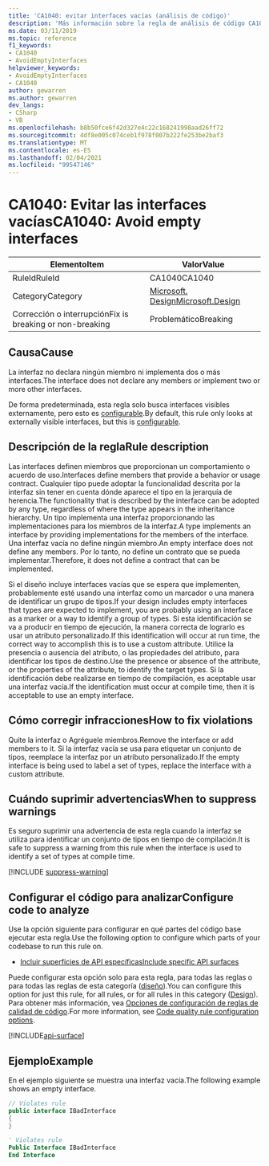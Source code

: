 ```yaml
---
title: 'CA1040: evitar interfaces vacías (análisis de código)'
description: 'Más información sobre la regla de análisis de código CA1040: evitar interfaces vacías'
ms.date: 03/11/2019
ms.topic: reference
f1_keywords:
- CA1040
- AvoidEmptyInterfaces
helpviewer_keywords:
- AvoidEmptyInterfaces
- CA1040
author: gewarren
ms.author: gewarren
dev_langs:
- CSharp
- VB
ms.openlocfilehash: b8b50fce6f42d327e4c22c168241998aad26ff72
ms.sourcegitcommit: 4df8e005c074ceb1f978f007b222fe253be2baf3
ms.translationtype: MT
ms.contentlocale: es-ES
ms.lasthandoff: 02/04/2021
ms.locfileid: "99547146"
---
```

# <a name="ca1040-avoid-empty-interfaces"></a><span data-ttu-id="b04f1-103">CA1040: Evitar las interfaces vacías</span><span class="sxs-lookup"><span data-stu-id="b04f1-103">CA1040: Avoid empty interfaces</span></span>

| <span data-ttu-id="b04f1-104">Elemento</span><span class="sxs-lookup"><span data-stu-id="b04f1-104">Item</span></span>                                     | <span data-ttu-id="b04f1-105">Valor</span><span class="sxs-lookup"><span data-stu-id="b04f1-105">Value</span></span>            |
|------------------------------------------|------------------|
| <span data-ttu-id="b04f1-106">RuleId</span><span class="sxs-lookup"><span data-stu-id="b04f1-106">RuleId</span></span>                                   | <span data-ttu-id="b04f1-107">CA1040</span><span class="sxs-lookup"><span data-stu-id="b04f1-107">CA1040</span></span>           |
| <span data-ttu-id="b04f1-108">Category</span><span class="sxs-lookup"><span data-stu-id="b04f1-108">Category</span></span>                                 | [<span data-ttu-id="b04f1-109">Microsoft. Design</span><span class="sxs-lookup"><span data-stu-id="b04f1-109">Microsoft.Design</span></span>](design-warnings.md) |
| <span data-ttu-id="b04f1-110">Corrección o interrupción</span><span class="sxs-lookup"><span data-stu-id="b04f1-110">Fix is breaking or non-breaking</span></span> | <span data-ttu-id="b04f1-111">Problemático</span><span class="sxs-lookup"><span data-stu-id="b04f1-111">Breaking</span></span>         |

## <a name="cause"></a><span data-ttu-id="b04f1-112">Causa</span><span class="sxs-lookup"><span data-stu-id="b04f1-112">Cause</span></span>

<span data-ttu-id="b04f1-113">La interfaz no declara ningún miembro ni implementa dos o más interfaces.</span><span class="sxs-lookup"><span data-stu-id="b04f1-113">The interface does not declare any members or implement two or more other interfaces.</span></span>

<span data-ttu-id="b04f1-114">De forma predeterminada, esta regla solo busca interfaces visibles externamente, pero esto es [configurable](#configure-code-to-analyze).</span><span class="sxs-lookup"><span data-stu-id="b04f1-114">By default, this rule only looks at externally visible interfaces, but this is [configurable](#configure-code-to-analyze).</span></span>

## <a name="rule-description"></a><span data-ttu-id="b04f1-115">Descripción de la regla</span><span class="sxs-lookup"><span data-stu-id="b04f1-115">Rule description</span></span>

<span data-ttu-id="b04f1-116">Las interfaces definen miembros que proporcionan un comportamiento o acuerdo de uso.</span><span class="sxs-lookup"><span data-stu-id="b04f1-116">Interfaces define members that provide a behavior or usage contract.</span></span> <span data-ttu-id="b04f1-117">Cualquier tipo puede adoptar la funcionalidad descrita por la interfaz sin tener en cuenta dónde aparece el tipo en la jerarquía de herencia.</span><span class="sxs-lookup"><span data-stu-id="b04f1-117">The functionality that is described by the interface can be adopted by any type, regardless of where the type appears in the inheritance hierarchy.</span></span> <span data-ttu-id="b04f1-118">Un tipo implementa una interfaz proporcionando las implementaciones para los miembros de la interfaz.</span><span class="sxs-lookup"><span data-stu-id="b04f1-118">A type implements an interface by providing implementations for the members of the interface.</span></span> <span data-ttu-id="b04f1-119">Una interfaz vacía no define ningún miembro.</span><span class="sxs-lookup"><span data-stu-id="b04f1-119">An empty interface does not define any members.</span></span> <span data-ttu-id="b04f1-120">Por lo tanto, no define un contrato que se pueda implementar.</span><span class="sxs-lookup"><span data-stu-id="b04f1-120">Therefore, it does not define a contract that can be implemented.</span></span>

<span data-ttu-id="b04f1-121">Si el diseño incluye interfaces vacías que se espera que implementen, probablemente esté usando una interfaz como un marcador o una manera de identificar un grupo de tipos.</span><span class="sxs-lookup"><span data-stu-id="b04f1-121">If your design includes empty interfaces that types are expected to implement, you are probably using an interface as a marker or a way to identify a group of types.</span></span> <span data-ttu-id="b04f1-122">Si esta identificación se va a producir en tiempo de ejecución, la manera correcta de lograrlo es usar un atributo personalizado.</span><span class="sxs-lookup"><span data-stu-id="b04f1-122">If this identification will occur at run time, the correct way to accomplish this is to use a custom attribute.</span></span> <span data-ttu-id="b04f1-123">Utilice la presencia o ausencia del atributo, o las propiedades del atributo, para identificar los tipos de destino.</span><span class="sxs-lookup"><span data-stu-id="b04f1-123">Use the presence or absence of the attribute, or the properties of the attribute, to identify the target types.</span></span> <span data-ttu-id="b04f1-124">Si la identificación debe realizarse en tiempo de compilación, es aceptable usar una interfaz vacía.</span><span class="sxs-lookup"><span data-stu-id="b04f1-124">If the identification must occur at compile time, then it is acceptable to use an empty interface.</span></span>

## <a name="how-to-fix-violations"></a><span data-ttu-id="b04f1-125">Cómo corregir infracciones</span><span class="sxs-lookup"><span data-stu-id="b04f1-125">How to fix violations</span></span>

<span data-ttu-id="b04f1-126">Quite la interfaz o Agréguele miembros.</span><span class="sxs-lookup"><span data-stu-id="b04f1-126">Remove the interface or add members to it.</span></span> <span data-ttu-id="b04f1-127">Si la interfaz vacía se usa para etiquetar un conjunto de tipos, reemplace la interfaz por un atributo personalizado.</span><span class="sxs-lookup"><span data-stu-id="b04f1-127">If the empty interface is being used to label a set of types, replace the interface with a custom attribute.</span></span>

## <a name="when-to-suppress-warnings"></a><span data-ttu-id="b04f1-128">Cuándo suprimir advertencias</span><span class="sxs-lookup"><span data-stu-id="b04f1-128">When to suppress warnings</span></span>

<span data-ttu-id="b04f1-129">Es seguro suprimir una advertencia de esta regla cuando la interfaz se utiliza para identificar un conjunto de tipos en tiempo de compilación.</span><span class="sxs-lookup"><span data-stu-id="b04f1-129">It is safe to suppress a warning from this rule when the interface is used to identify a set of types at compile time.</span></span>

[!INCLUDE [suppress-warning](../../../../includes/code-analysis/suppress-warning.md)]

## <a name="configure-code-to-analyze"></a><span data-ttu-id="b04f1-130">Configurar el código para analizar</span><span class="sxs-lookup"><span data-stu-id="b04f1-130">Configure code to analyze</span></span>

<span data-ttu-id="b04f1-131">Use la opción siguiente para configurar en qué partes del código base ejecutar esta regla.</span><span class="sxs-lookup"><span data-stu-id="b04f1-131">Use the following option to configure which parts of your codebase to run this rule on.</span></span>

- [<span data-ttu-id="b04f1-132">Incluir superficies de API específicas</span><span class="sxs-lookup"><span data-stu-id="b04f1-132">Include specific API surfaces</span></span>](#include-specific-api-surfaces)

<span data-ttu-id="b04f1-133">Puede configurar esta opción solo para esta regla, para todas las reglas o para todas las reglas de esta categoría ([diseño](design-warnings.md)).</span><span class="sxs-lookup"><span data-stu-id="b04f1-133">You can configure this option for just this rule, for all rules, or for all rules in this category ([Design](design-warnings.md)).</span></span> <span data-ttu-id="b04f1-134">Para obtener más información, vea [Opciones de configuración de reglas de calidad de código](../code-quality-rule-options.md).</span><span class="sxs-lookup"><span data-stu-id="b04f1-134">For more information, see [Code quality rule configuration options](../code-quality-rule-options.md).</span></span>

[!INCLUDE[api-surface](~/includes/code-analysis/api-surface.md)]

## <a name="example"></a><span data-ttu-id="b04f1-135">Ejemplo</span><span class="sxs-lookup"><span data-stu-id="b04f1-135">Example</span></span>

<span data-ttu-id="b04f1-136">En el ejemplo siguiente se muestra una interfaz vacía.</span><span class="sxs-lookup"><span data-stu-id="b04f1-136">The following example shows an empty interface.</span></span>

```csharp
// Violates rule
public interface IBadInterface
{
}
```

```vb
' Violates rule
Public Interface IBadInterface
End Interface
```
